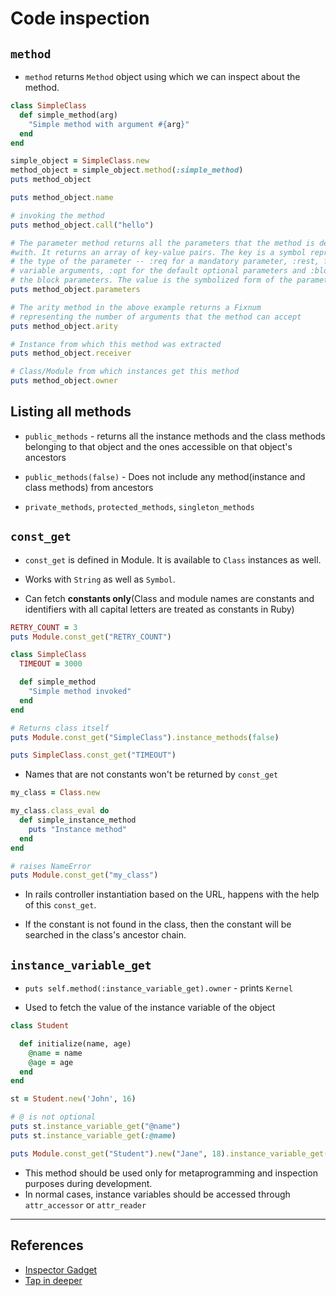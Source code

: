 # Code inspection

## `method`

* `method` returns `Method` object using which we can inspect about the method.

```ruby
class SimpleClass
  def simple_method(arg)
    "Simple method with argument #{arg}"
  end
end

simple_object = SimpleClass.new
method_object = simple_object.method(:simple_method)
puts method_object

puts method_object.name

# invoking the method
puts method_object.call("hello")

# The parameter method returns all the parameters that the method is defined
#with. It returns an array of key-value pairs. The key is a symbol representing
# the type of the parameter -- :req for a mandatory parameter, :rest, for the
# variable arguments, :opt for the default optional parameters and :block for
# the block parameters. The value is the symbolized form of the parameter itself.
puts method_object.parameters

# The arity method in the above example returns a Fixnum
# representing the number of arguments that the method can accept
puts method_object.arity

# Instance from which this method was extracted
puts method_object.receiver

# Class/Module from which instances get this method
puts method_object.owner
```

## Listing all methods

* `public_methods` - returns all the instance methods and the class methods belonging to that object and the ones accessible on that object's ancestors

* `public_methods(false)` - Does not include any method(instance and class methods) from ancestors

* `private_methods`, `protected_methods`, `singleton_methods`

## `const_get`

* `const_get` is defined in Module. It is available to `Class` instances as well.

* Works with `String` as well as `Symbol`.

* Can fetch **constants only**(Class and module names are constants and identifiers with all capital letters are treated as constants in Ruby)

```Ruby
RETRY_COUNT = 3
puts Module.const_get("RETRY_COUNT")

class SimpleClass
  TIMEOUT = 3000

  def simple_method
    "Simple method invoked"
  end
end

# Returns class itself
puts Module.const_get("SimpleClass").instance_methods(false)

puts SimpleClass.const_get("TIMEOUT")
```

* Names that are not constants won't be returned by `const_get`

```ruby
my_class = Class.new

my_class.class_eval do
  def simple_instance_method
    puts "Instance method"
  end
end

# raises NameError
puts Module.const_get("my_class")
```

* In rails controller instantiation based on the URL, happens with the help of this `const_get`.

* If the constant is not found in the class, then the constant will be searched in the class's ancestor chain.

## `instance_variable_get`

* `puts self.method(:instance_variable_get).owner` - prints `Kernel`

* Used to fetch the value of the instance variable of the object

```ruby
class Student

  def initialize(name, age)
    @name = name
    @age = age
  end
end

st = Student.new('John', 16)

# @ is not optional
puts st.instance_variable_get("@name")
puts st.instance_variable_get(:@name)

puts Module.const_get("Student").new("Jane", 18).instance_variable_get("@name")
```

* This method should be used only for metaprogramming and inspection purposes during development.
* In normal cases, instance variables should be accessed through `attr_accessor` or `attr_reader`

---

## References

* [Inspector Gadget](https://rubymonk.com/learning/books/2-metaprogramming-ruby/chapters/46-code-inspection/lessons/106-inspector-gadget)
* [Tap in deeper](https://rubymonk.com/learning/books/2-metaprogramming-ruby/chapters/46-code-inspection/lessons/107-tap-in-deeper)
